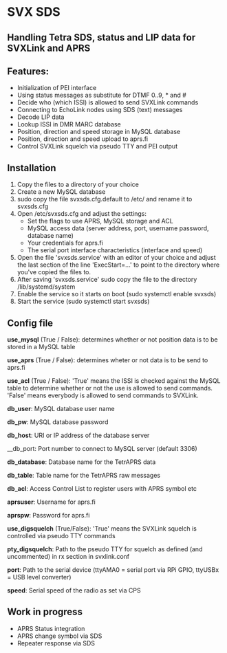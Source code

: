 # SVX SDS
## Handling Tetra SDS, status and LIP data for SVXLink and APRS

## Features:
* Initialization of PEI interface
* Using status messages as substitute for DTMF 0..9, * and #
* Decide who (which ISSI) is allowed to send SVXLink commands
* Connecting to EchoLink nodes using SDS (text) messages
* Decode LIP data
* Lookup ISSI in DMR MARC database
* Position, direction and speed storage in MySQL database
* Position, direction and speed upload to aprs.fi
* Control SVXLink squelch via pseudo TTY and PEI output

## Installation
1. Copy the files to a directory of your choice
1. Create a new MySQL database
1. sudo copy the file svxsds.cfg.default to /etc/ and rename it to svxsds.cfg
1. Open /etc/svxsds.cfg and adjust the settings:
	* Set the flags to use APRS, MySQL storage and ACL
	* MySQL access data (server address, port, username password, database name)
	* Your credentials for aprs.fi
	* The serial port interface characteristics (interface and speed)
1. Open the file 'svxsds.service' with an editor of your choice and adjust the last section of the line 'ExecStart=...' to point to the directory where you've copied the files to.
1. After saving 'svxsds.service' sudo copy the file to the directory /lib/systemd/system
1. Enable the service so it starts on boot (sudo systemctl enable svxsds)
1. Start the service (sudo systemctl start svxsds)

## Config file
__use_mysql__ (True / False): determines whether or not position data is to be stored in a MySQL table

__use_aprs__ (True / False): determines wheter or not data is to be send to aprs.fi

__use_acl__ (True / False): 'True' means the ISSI is checked against the MySQL table to determine whether or not the use is allowed to send commands. 'False' means everybody is allowed to send commands to SVXLink.

__db_user__: MySQL database user name

__db_pw__: MySQL database password

__db_host__: URI or IP address of the database server

__db_port: Port number to connect to MySQL server (default 3306)

__db_database__: Database name for the TetrAPRS data

__db_table__: Table name for the TetrAPRS raw messages

__db_acl__: Access Control List to register users with APRS symbol etc

__aprsuser__: Username for aprs.fi

__aprspw__: Password for aprs.fi

__use_digsquelch__ (True/False): 'True' means the SVXLink squelch is controlled via pseudo TTY commands

__pty_digsquelch__: Path to the pseudo TTY for squelch as defined (and uncommented) in rx section in svxlink.conf

__port__: Path to the serial device (ttyAMA0 = serial port via RPi GPIO, ttyUSBx = USB level converter)

__speed__: Serial speed of the radio as set via CPS

## Work in progress
* APRS Status integration
* APRS change symbol via SDS
* Repeater response via SDS
